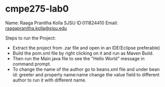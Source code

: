 # cmpe275-lab0
Name: Raaga Pranitha Kolla
SJSU ID:011824410
Email: raagapranitha.kolla@sjsu.edu

Steps to run the Project:
*  Extract the project from .zar file and open in an IDE(Eclipse preferable)
* Build the pom.xml file by right clicking on it and run as Maven Build. 
* Then run the Main.java file to see the "Hello World" message in command prompt.
* To change the name of the author go to beans.xml file and under bean id: greeter and property name:name change the value field to different author to run it with different name.
